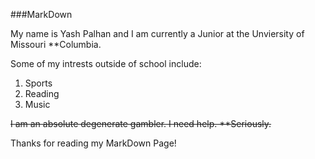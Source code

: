 ###MarkDown

My name is Yash Palhan and I am currently a Junior at the Unviersity of Missouri **Columbia.

Some of my intrests outside of school include: 

1. Sports
2. Reading
3. Music

~~I am an absolute degenerate gambler. I need help. **Seriously.~~


Thanks for reading my MarkDown Page! 
